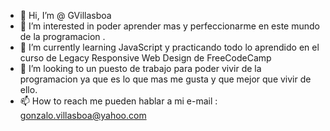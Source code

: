 - 👋 Hi, I’m @ GVillasboa 
- 👀 I’m interested in  poder aprender mas y perfeccionarme en este mundo  de la programacion .
- 🌱 I’m currently learning  JavaScript y  practicando todo lo aprendido en el curso de Legacy Responsive Web Design  de FreeCodeCamp
- 💞️ I’m looking to  un puesto de trabajo para poder vivir de la programacion ya que es lo que mas me gusta y que mejor que vivir de ello.
- 📫 How to reach me  pueden hablar a mi e-mail : gonzalo.villasboa@yahoo.com  

<!---
GVillasboa/GVillasboa is a ✨ special ✨ repository because its `README.md` (this file) appears on your GitHub profile.
You can click the Preview link to take a look at your changes.
--->
